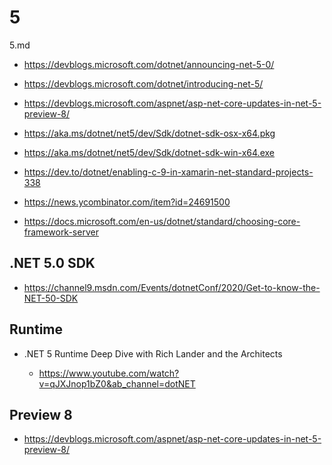 # 5

5.md

*   https://devblogs.microsoft.com/dotnet/announcing-net-5-0/
    
*   https://devblogs.microsoft.com/dotnet/introducing-net-5/

*   https://devblogs.microsoft.com/aspnet/asp-net-core-updates-in-net-5-preview-8/

*   https://aka.ms/dotnet/net5/dev/Sdk/dotnet-sdk-osx-x64.pkg 

*   https://aka.ms/dotnet/net5/dev/Sdk/dotnet-sdk-win-x64.exe

*   https://dev.to/dotnet/enabling-c-9-in-xamarin-net-standard-projects-338

*   https://news.ycombinator.com/item?id=24691500

*   https://docs.microsoft.com/en-us/dotnet/standard/choosing-core-framework-server

## .NET 5.0 SDK

*   https://channel9.msdn.com/Events/dotnetConf/2020/Get-to-know-the-NET-50-SDK

## Runtime

*   .NET 5 Runtime Deep Dive with Rich Lander and the Architects

    *   https://www.youtube.com/watch?v=qJXJnop1bZ0&ab_channel=dotNET

## Preview 8

*   https://devblogs.microsoft.com/aspnet/asp-net-core-updates-in-net-5-preview-8/

